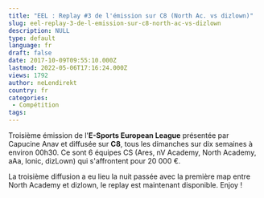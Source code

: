 ```yaml
---
title: "EEL : Replay #3 de l'émission sur C8 (North Ac. vs dizlown)"
slug: eel-replay-3-de-l-emission-sur-c8-north-ac-vs-dizlown
description: NULL
type: default
language: fr
draft: false
date: 2017-10-09T09:55:10.000Z
lastmod: 2022-05-06T17:16:24.000Z
views: 1792
author: neLendirekt
country: fr
categories:
 - Compétition
tags:
---
```

Troisième émission de l'**E-Sports European League** présentée par Capucine Anav et diffusée sur **C8**, tous les dimanches sur dix semaines à environ 00h30\. Ce sont 6 équipes CS (Ares, nV Academy, North Academy, aAa, Ionic, dizLown) qui s'affrontent pour 20 000 €.

La troisième diffusion a eu lieu la nuit passée avec la première map entre North Academy et dizlown, le replay est maintenant disponible. Enjoy !

[](https://www.twitch.tv/eselkidoprod?tt%5Fmedium=vod%5Fembed&tt%5Fcontent=text%5Flink)
